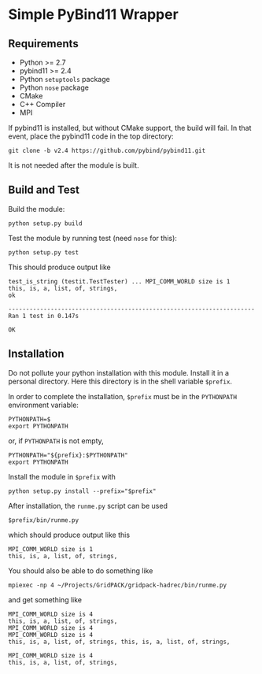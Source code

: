 # Simple PyBind11 Wrapper

## Requirements

  * Python >= 2.7
  * pybind11 >= 2.4
  * Python `setuptools` package
  * Python `nose` package
  * CMake
  * C++ Compiler
  * MPI 

If pybind11 is installed, but without CMake support, the build will fail.  In that event, place the pybind11 code in the top directory:
```
git clone -b v2.4 https://github.com/pybind/pybind11.git
```
It is not needed after the module is built.
  
## Build and Test

Build the module:
```
python setup.py build
```
Test the module by running test (need `nose` for this):

```
python setup.py test
```
This should produce output like
```
test_is_string (testit.TestTester) ... MPI_COMM_WORLD size is 1
this, is, a, list, of, strings,
ok

----------------------------------------------------------------------
Ran 1 test in 0.147s

OK
```

## Installation

Do not pollute your python installation with this module.  Install it
in a personal directory. Here this directory is in the shell variable
`$prefix`. 

In order to complete the installation, `$prefix` must be in the
`PYTHONPATH` environment variable:
```
PYTHONPATH=$
export PYTHONPATH
```
or, if `PYTHONPATH` is not empty,

```
PYTHONPATH="${prefix}:$PYTHONPATH"
export PYTHONPATH
```
Install the module in `$prefix` with
```
python setup.py install --prefix="$prefix"
```
After installation, the `runme.py` script can be used
```
$prefix/bin/runme.py
```
which should produce output like this
```
MPI_COMM_WORLD size is 1
this, is, a, list, of, strings,

```

You should also be able to do something like

```
mpiexec -np 4 ~/Projects/GridPACK/gridpack-hadrec/bin/runme.py
```
and get something like

```
MPI_COMM_WORLD size is 4
this, is, a, list, of, strings,
MPI_COMM_WORLD size is 4
MPI_COMM_WORLD size is 4
this, is, a, list, of, strings, this, is, a, list, of, strings,

MPI_COMM_WORLD size is 4
this, is, a, list, of, strings,
```

